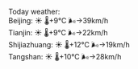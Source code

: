 Today weather:  
Beijing: ☀️   🌡️+9°C 🌬️→39km/h  
Tianjin: ☀️   🌡️+9°C 🌬️→22km/h  
Shijiazhuang: ☀️   🌡️+12°C 🌬️→19km/h  
Tangshan: ☀️   🌡️+10°C 🌬️→28km/h  
